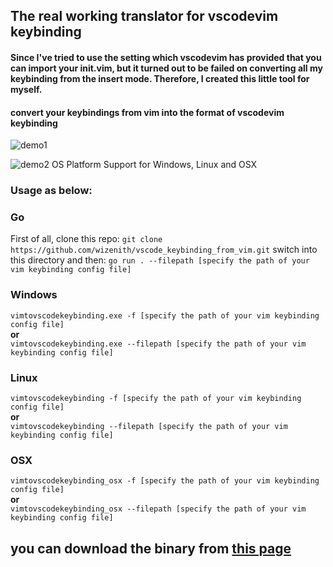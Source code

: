 ## The real working translator for vscodevim keybinding
#### Since I've tried to use the setting which vscodevim has provided that you can import your init.vim, but it turned out to be failed on converting all my keybinding from the insert mode. Therefore, I created this little tool for myself. 

#### convert your keybindings from vim into the format of vscodevim keybinding 

![demo1](https://i.imgur.com/yQz3IGO.png)

![demo2](https://i.imgur.com/Tjl7ctM.gif)
OS Platform Support for Windows, Linux and OSX
### **Usage as below:**
### Go
First of all, clone this repo:
```git clone https://github.com/wizenith/vscode_keybinding_from_vim.git```
switch into this directory and then:
```go run . --filepath [specify the path of your vim keybinding config file]```
### Windows
```vimtovscodekeybinding.exe -f [specify the path of your vim keybinding config file] ```<br>
**or**<br>
```vimtovscodekeybinding.exe --filepath [specify the path of your vim keybinding config file]```<br>
### Linux
```vimtovscodekeybinding -f [specify the path of your vim keybinding config file] ```<br>
**or**<br>
```vimtovscodekeybinding --filepath [specify the path of your vim keybinding config file]```<br>
### OSX
```vimtovscodekeybinding_osx -f [specify the path of your vim keybinding config file] ```<br>
**or**<br>
```vimtovscodekeybinding_osx --filepath [specify the path of your vim keybinding config file]```<br>

## you can download the binary from [this page](https://github.com/wizenith/vscode_keybinding_from_vim/releases) 



